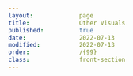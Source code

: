 ```yaml
---
layout:             page
title:              Other Visuals
published:          true
date:               2022-07-13
modified:           2022-07-13
order:              /{99}
class:              front-section
---
```

  
